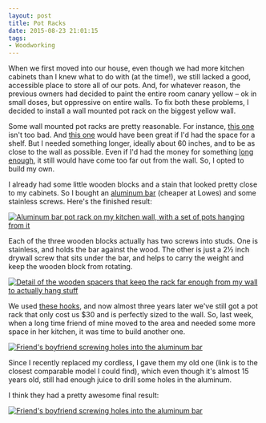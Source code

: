 ```yaml
---
layout: post 
title: Pot Racks
date: 2015-08-23 21:01:15
tags:
- Woodworking
---
```


When we first moved into our house, even though we had more kitchen cabinets than I knew what to do with (at the time!), we still lacked a good, accessible place to store all of our pots. And, for whatever reason, the previous owners had decided to paint the entire room canary yellow &ndash; ok in small doses, but oppressive on entire walls. To fix both these problems, I decided to install a wall mounted pot rack on the biggest yellow wall.

Some wall mounted pot racks are pretty reasonable. For instance, [this one](http://amzn.to/1EPTjmf) isn't too bad. And [this one](http://amzn.to/1hUMdrT) would have been great if I'd had the space for a shelf. But I needed something longer, ideally about 60 inches, and to be as close to the wall as possible. Even if I'd had the money for something [long enough](http://amzn.to/1hUMDys), it still would have come too far out from the wall. So, I opted to build my own.

I already had some little wooden blocks and a stain that looked pretty close to my cabinets. So I bought an [aluminum bar](http://amzn.to/1EPTQVr) (cheaper at Lowes) and some stainless screws. Here's the finished result:

<a href="http://imgur.com/4roR4tE"><img alt="Aluminum bar pot rack on my kitchen wall, with a set of pots hanging from it" src="https://i.imgur.com/4roR4tE.jpg"></a>

Each of the three wooden blocks actually has two screws into studs. One is stainless, and holds the bar against the wood. The other is just a 2&frac12; inch drywall screw that sits under the bar, and helps to carry the weight and keep the wooden block from rotating. 

<a href="http://i.imgur.com/D9eHSE4"><img alt="Detail of the wooden spacers that keep the rack far enough from my wall to actually hang stuff" src="https://i.imgur.com/D9eHSE4.jpg"></a>

We used [these hooks](http://amzn.to/1MNtMT1), and now almost three years later we've still got a pot rack that only cost us $30 and is perfectly sized to the wall. So, last week, when a long time friend of mine moved to the area and needed some more space in her kitchen, it was time to build another one.

<a href="http://i.imgur.com/BNLFIgS"><img alt="Friend's boyfriend screwing holes into the aluminum bar" src="https://i.imgur.com/BNLFIgS.jpg"></a>

Since I recently replaced my cordless, I gave them my old one (link is to the closest comparable model I could find), which even though it's almost 15 years old, still had enough juice to drill some holes in the aluminum.

I think they had a pretty awesome final result:

<a href="http://i.imgur.com/bXL0oPo"><img alt="Friend's boyfriend screwing holes into the aluminum bar" src="https://i.imgur.com/bXL0oPo.jpg"></a>
